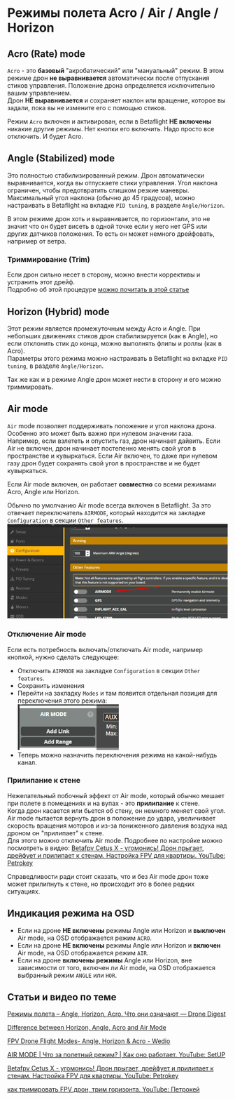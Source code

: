 # Режимы полета Acro / Air / Angle / Horizon

## Acro (Rate) mode
`Acro` - это **базовый** "акробатический" или "мануальный" режим. В этом режиме дрон **не выравнивается** автоматически после отпускания стиков управления. Положение дрона определяется исключительно вашим управлением.  
Дрон **НЕ выравнивается** и сохраняет наклон или вращение, которое вы задали, пока вы не измените его с помощью стиков.  

Режим `Acro` включен и активирован, если в Betaflight **НЕ включены** никакие другие режимы. Нет кнопки его включить. Надо просто все отключить. И будет Acro.

## Angle (Stabilized)  mode
Это полностью стабилизированный режим. Дрон автоматически выравнивается, когда вы отпускаете стики управления. Угол наклона ограничен, чтобы предотвратить слишком резкие маневры.  
Максимальный угол наклона (обычно до 45 градусов), можно настраивать в Betaflight на вкладке `PID tuning`, в разделе `Angle/Horizon`.  

В этом режиме дрон хоть и выравнивается, по горизонтали, это не значит что он будет висеть в одной точке если у него нет GPS или других датчиков положения. То есть он может немного дрейфовать, например от ветра.

### Триммирование (Trim)
Если дрон сильно несет в сторону, можно внести коррективы и устранить этот дрейф.  
Подробно об этой процедуре [можно почитать в этой статье](./22_Прошивка_полетника/Trim.md)

## Horizon (Hybrid) mode
Этот режим является промежуточным между Acro и Angle. При небольших движениях стиков дрон стабилизируется (как в Angle), но если отклонить стик до конца, можно выполнять флипы и роллы (как в Acro).  
Параметры этого режима можно настраивать в Betaflight на вкладке `PID tuning`, в разделе `Angle/Horizon`.  

Так же как и в режиме Angle дрон может нести в сторону и его можно триммировать.

## Air mode
`Air` mode позволяет поддерживать положение и угол наклона дрона. Особенно это может быть важно при нулевом значении газа.  
Например, если взлететь и опустить газ, дрон начинает дайвить. Если Air не включен, дрон начинает постепенно менять свой угол в пространстве и кувыркаться. Если Air включен, то даже при нулевом газу дрон будет сохранять свой угол в пространстве и не будет кувыркаться.  

Если Air mode включен, он работает **совместно** со всеми режимами Acro, Angle или Horizon.  

Обычно по умолчанию Air mode всегда включен в Betaflight. За это отвечает переключатель `AIRMODE`, который находится на закладке `Configuration` в секции `Other features`.  
![](Airmode_option.png)

### Отключение Air mode
Если есть потребность включать/отключать Air mode, например кнопкой, нужно сделать следующее:  
 - Отключить `AIRMODE` на закладке `Configuration` в секции `Other features`.  
 - Сохранить изменения  
 - Перейти на закладку `Modes` и там появится отдельная позиция для переключения этого режима:  
![](Modes-Air_Mode.png)  
 - Теперь можно назначить переключения режима на какой-нибудь канал.

### Прилипание к стене
Нежелательный побочный эффект от Air mode, который обычно мешает при полете в помещениях и на вупах - это **прилипание** к стене.  
Когда дрон касается или бьется об стену, он немного меняет свой угол. Air mode пытается вернуть дрон в положение до удара, увеличивает скорость вращения моторов и из-за пониженного давления воздуха над дроном он "прилипает" к стене.  
Для этого можно отключить Air mode. 
Подробнее по настройке можно посмотреть в видео: [Betafpv Cetus X - угомонись! Дрон прыгает, дрейфует и прилипает к стенам. Настройка FPV для квартиры. YouTube: Petrokey](https://www.youtube.com/watch?v=kPr2hmY9g5g)  

Справедливости ради стоит сказать, что и без Air mode дрон тоже может прилипнуть к стене, но происходит это в более редких ситуациях.

## Индикация режима на OSD
 - Если на дроне **НЕ включены** режимы Angle или Horizon и **выключен** Air mode, на OSD отображается режим `ACRO`.  
 - Если на дроне **НЕ включены** режимы Angle или Horizon и **включен** Air mode, на OSD отображается режим `AIR`.  
 - Если на дроне **включены режимы** Angle или Horizon, вне зависимости от того, включен ли Air mode, на OSD отображается выбранный режим `ANGLE` или `HOR`.  

## Статьи и видео по теме
[Режимы полета – Angle, Horizon, Acro. Что они означают — Drone Digest](https://dronebook.wordpress.com/2019/03/19/modes-angle-horizon-acro/)  

[Difference between Horizon, Angle, Acro and Air Mode](https://risingsunfpv.com/blogs/helpful-guides/difference-between-horizon-angle-acro-and-air-mode)  

[FPV Drone Flight Modes- Angle, Horizon & Acro - Wedio](https://academy.wedio.com/fpv-drone-flight-modes/)  

[AIR MODE | Что за полетный режим? | Как оно работает. YouTube: SetUP](https://www.youtube.com/watch?v=GGumeuEE0ps)  

[Betafpv Cetus X - угомонись! Дрон прыгает, дрейфует и прилипает к стенам. Настройка FPV для квартиры. YouTube: Petrokey](https://www.youtube.com/watch?v=kPr2hmY9g5g)  

[как тримировать FPV дрон, трим горизонта. YouTube: Петрокей](https://www.youtube.com/watch?v=dqHI1HcI4w0)

